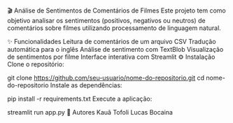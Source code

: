 🎬 Análise de Sentimentos de Comentários de Filmes
Este projeto tem como objetivo analisar os sentimentos (positivos, negativos ou neutros) de comentários sobre filmes utilizando processamento de linguagem natural.

✨ Funcionalidades
Leitura de comentários de um arquivo CSV
Tradução automática para o inglês
Análise de sentimento com TextBlob
Visualização de sentimentos por filme
Interface interativa com Streamlit
⚙️ Instalação
Clone o repositório:

git clone https://github.com/seu-usuario/nome-do-repositorio.git
cd nome-do-repositorio
Instale as dependências:

pip install -r requirements.txt
Execute a aplicação:

streamlit run app.py
👤 Autores
Kauã Tofoli
Lucas Bocaina
